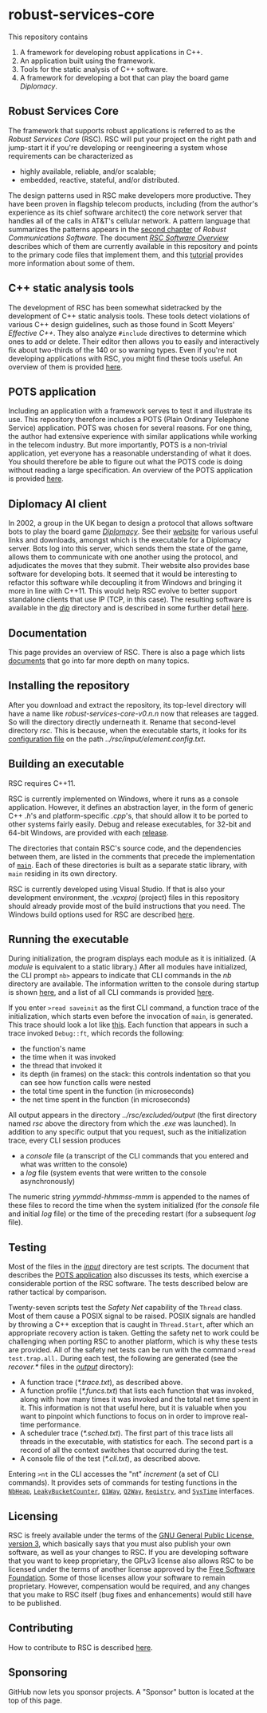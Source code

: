 # robust-services-core

This repository contains

1. A framework for developing robust applications in C++.
1. An application built using the framework.
1. Tools for the static analysis of C++ software.
1. A framework for developing a bot that can play the board game _Diplomacy_.

## Robust Services Core

The framework that supports robust applications is referred to as the _Robust
Services Core_ (RSC). RSC will put your project on the right path and jump-start
it if you're developing or reengineering a system whose requirements can be
characterized as

- highly available, reliable, and/or scalable;
- embedded, reactive, stateful, and/or distributed.

The design patterns used in RSC make developers more productive. They have
been proven in flagship telecom products, including (from the author's
experience as its chief software architect) the core network server that
handles all of the calls in AT&T's cellular network. A pattern language that
summarizes the patterns appears in the
[second chapter](docs/RCS-chapter-2.pdf) of _Robust Communications Software_.
The document [_RSC Software Overview_](docs/RSC-Software-Overview.pdf)
describes which of them are currently available in this repository and points
to the primary code files that implement them, and this
[tutorial](docs/RCS-tutorial.pdf) provides more information about some of
them.

## C++ static analysis tools

The development of RSC has been somewhat sidetracked by the development of C++
static analysis tools. These tools detect violations of various C++ design
guidelines, such as those found in Scott Meyers' _Effective C++_. They also
analyze `#include` directives to determine which ones to add or delete. Their
editor then allows you to easily and interactively fix about two-thirds of the
140 or so warning types. Even if you're not developing applications with RSC,
you might find these tools useful. An overview of them is provided
[here](docs/RSC-Cpp-Static-Analysis-Tools.md).

## POTS application

Including an application with a framework serves to test it and illustrate its
use. This repository therefore includes a POTS (Plain Ordinary Telephone
Service) application. POTS was chosen for several reasons. For one thing, the
author had extensive experience with similar applications while working in the
telecom industry. But more importantly, POTS is a non-trivial application, yet
everyone has a reasonable understanding of what it does. You should therefore
be able to figure out what the POTS code is doing without reading a large
specification. An overview of the POTS application is provided
[here](docs/RSC-POTS-Application.md).

## Diplomacy AI client

In 2002, a group in the UK began to design a protocol that allows software
bots to play the board game
[_Diplomacy_](https://en.wikipedia.org/wiki/Diplomacy_(game)). See their
[website](http://www.daide.org.uk) for various useful links and downloads,
amongst which is the executable for a Diplomacy server. Bots log into this
server, which sends them the state of the game, allows them to communicate with
one another using the protocol, and adjudicates the moves that they submit.
Their website also provides base software for developing bots. It seemed that
it would be interesting to refactor this software while decoupling it from
Windows and bringing it more in line with C++11. This would help RSC evolve
to better support standalone clients that use IP (TCP, in this case). The
resulting software is available in the [_dip_](src/dip) directory and is
described in some further detail [here](docs/RSC-Diplomacy.md).

## Documentation

This page provides an overview of RSC. There is also a page which lists
[documents](docs/README.md) that go into far more depth on many topics.

## Installing the repository

After you download and extract the repository, its top-level directory will have
a name like _robust-services-core-v0.n.n_ now that releases are tagged. So will
the directory directly underneath it. Rename that second-level directory _rsc_.
This is because, when the executable starts, it looks for its
[configuration file](input/element.config.txt) on the path
_../rsc/input/element.config.txt_.

## Building an executable

RSC requires C++11.

RSC is currently implemented on Windows, where it runs as a console application.
However, it defines an abstraction layer, in the form of generic C++ _.h_'s and
platform-specific _.cpp_'s, that should allow it to be ported to other systems
fairly easily. Debug and release executables, for 32-bit and 64-bit Windows, are
provided with each [release](https://github.com/GregUtas/robust-services-core/releases/latest).

The directories that contain RSC's source code, and the dependencies between
them, are listed in the comments that precede the implementation of
[`main`](src/rsc/main.cpp). Each of these directories is built as a separate
static library, with `main` residing in its own directory.

RSC is currently developed using Visual Studio. If that is also your
development environment, the _.vcxproj_ (project) files in this repository
should already provide most of the build instructions that you need. The
Windows build options used for RSC are described
[here](docs/RSC-Windows-Build-Options.md).

## Running the executable

During initialization, the program displays each module as it is initialized.
(A _module_ is equivalent to a static library.)  After all modules
have initialized, the CLI prompt `nb>` appears to indicate that CLI commands
in the _nb_ directory are available. The information written to the console
during startup is shown [here](output/init.console.txt), and a list of all
CLI commands is provided [here](docs/help.cli.txt).

If you enter `>read saveinit` as the first CLI command, a function trace of
the initialization, which starts even before the invocation of `main`, is
generated. This trace should look a lot like [this](output/init.trace.txt).
Each function that appears in such a trace invoked `Debug::ft`, which records
the following:
  * the function's name
  * the time when it was invoked
  * the thread that invoked it
  * its depth (in frames) on the stack: this controls indentation so that you
can see how function calls were nested
  * the total time spent in the function (in microseconds)
  * the net time spent in the function (in microseconds)

All output appears in the directory _../rsc/excluded/output_ (the first
directory named _rsc_ above the directory from which the _.exe_ was launched).
In addition to any specific output that you request, such as the initialization
trace, every CLI session produces
  * a _console_ file (a transcript of the CLI commands that you entered and
what was written to the console)
  * a _log_ file (system events that were written to the console asynchronously)

The numeric string _yymmdd-hhmmss-mmm_ is appended to the names of these files
to record the time when the system initialized (for the _console_ file and
initial _log_ file) or the time of the preceding restart (for a subsequent
_log_ file).

## Testing

Most of the files in the [_input_](input) directory are test scripts. The
document that describes the [POTS application](docs/RSC-POTS-Application.md)
also discusses its tests, which exercise a considerable portion of the RSC
software. The tests described below are rather tactical by comparison.

Twenty-seven scripts test the _Safety Net_ capability of the `Thread` class.
Most of them cause a POSIX signal to be raised. POSIX signals are handled by
throwing a C++ exception that is caught in `Thread.Start`, after which an
appropriate recovery action is taken. Getting the safety net to work could be
challenging when porting RSC to another platform, which is why these tests are
provided. All of the safety net tests can be run with the command
`>read test.trap.all.`  During each test, the following are generated (see
the _recover.*_ files in the [_output_](output) directory):

  * A function trace (_*.trace.txt_), as described above.
  * A function profile (_*.funcs.txt_) that lists each function that was
invoked, along with how many times it was invoked and the total net time spent
in it. This information is not that useful here, but it is valuable when you
want to pinpoint which functions to focus on in order to improve real-time
performance.
  * A scheduler trace (_*.sched.txt_). The first part of this trace lists all
threads in the executable, with statistics for each. The second part is a
record of all the context switches that occurred during the test.
  * A console file of the test (_*.cli.txt_), as described above.
 
Entering `>nt` in the CLI accesses the "nt" _increment_ (a set of CLI
commands). It provides sets of commands for testing functions in the
[`NbHeap`](src/nb/NbHeap.h), [`LeakyBucketCounter`](src/nb/LeakyBucketCounter.h),
[`Q1Way`](src/nb/Q1Way.h), [`Q2Way`](src/nb/Q2Way.h), [`Registry`](src/nb/Registry.h),
and [`SysTime`](src/nb/SysTime.h) interfaces.

## Licensing

RSC is freely available under the terms of the [GNU General Public License,
version 3](LICENSE.txt), which basically says that you must also publish your
own software, as well as your changes to RSC. If you are developing software
that you want to keep proprietary, the GPLv3 license also allows RSC to be
licensed under the terms of another license approved by the [Free Software
Foundation](https://www.gnu.org/licenses/license-list.html). Some of those
licenses allow your software to remain proprietary. However, compensation
would be required, and any changes that you make to RSC itself (bug fixes
and enhancements) would still have to be published.

## Contributing

How to contribute to RSC is described [here](CONTRIBUTING.md).

## Sponsoring

GitHub now lets you sponsor projects. A "Sponsor" button is located at the top
of this page.
